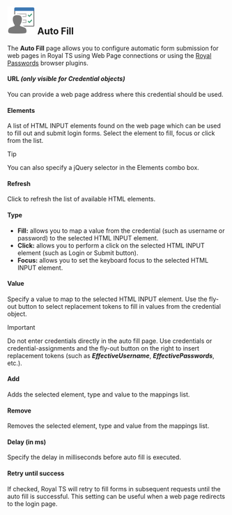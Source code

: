 ## ![](/r2022/images/RoyalTS/Application/SVG_PageAutoFill_32.svg#img_header) Auto Fill
The **Auto Fill** page allows you to configure automatic form submission for web pages in Royal TS using Web Page connections or using the [Royal Passwords](http://www.royalts.com/main/Passwords/Browsers.aspx) browser plugins.

#### URL *(only visible for Credential objects)*
You can provide a web page address where this credential should be used.

#### Elements
A list of HTML INPUT elements found on the web page which can be used to fill out and submit login forms. Select the element to fill, focus or click from the list.

> [!Tip]
> You can also specify a jQuery selector in the Elements combo box.

#### Refresh
Click to refresh the list of available HTML elements.

#### Type

* **Fill:** allows you to map a value from the credential (such as username or password) to the selected HTML INPUT element.
* **Click:** allows you to perform a click on the selected HTML INPUT element (such as Login or Submit button).
* **Focus:** allows you to set the keyboard focus to the selected HTML INPUT element.

#### Value
Specify a value to map to the selected HTML INPUT element. Use the fly-out button to select replacement tokens to fill in values from the credential object.

> [!Important]
> Do not enter credentials directly in the auto fill page. Use credentials or credential-assignments and the fly-out button on the right to insert replacement tokens (such as **$EffectiveUsername$**, **$EffectivePasswords$**, etc.).

#### Add
Adds the selected element, type and value to the mappings list.

#### Remove
Removes the selected element, type and value from the mappings list.

#### Delay (in ms)
Specify the delay in milliseconds before auto fill is executed.

#### Retry until success
If checked, Royal TS will retry to fill forms in subsequent requests until the auto fill is successful. This setting can be useful when a web page redirects to the login page.